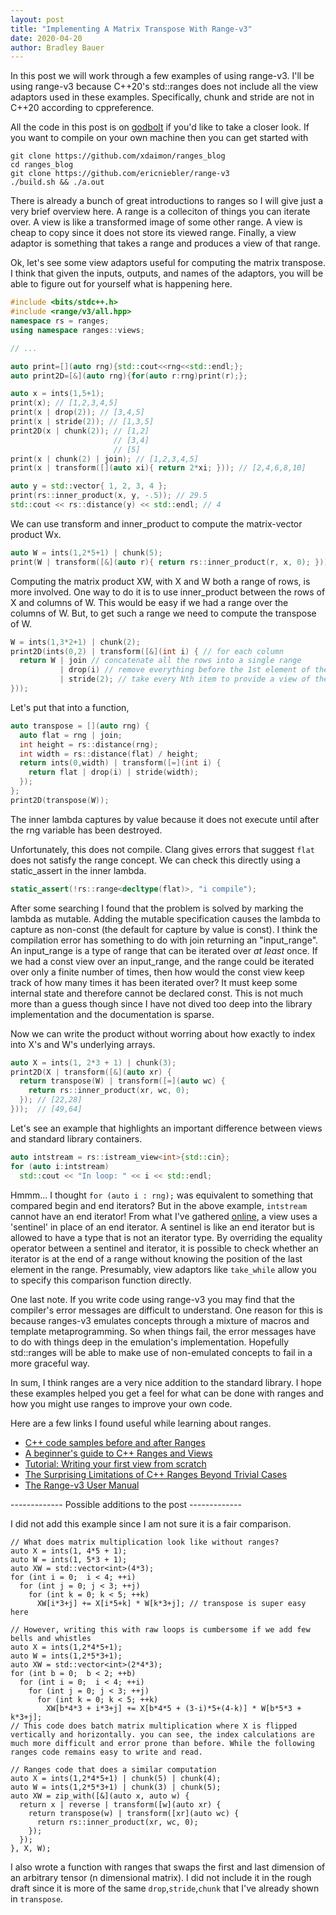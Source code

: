 ```yaml
---
layout: post
title: "Implementing A Matrix Transpose With Range-v3"
date: 2020-04-20
author: Bradley Bauer
---
```


In this post we will work through a few examples of using range-v3.
I'll be using range-v3 because C++20's std::ranges does not include all the view adaptors used in these examples. Specifically, chunk and stride are not in C++20 according to cppreference.

All the code in this post is on [godbolt](https://godbolt.org/z/uMmq8f) if you'd like to take a closer look. If you want to compile on your own machine then you can get started with
```
git clone https://github.com/xdaimon/ranges_blog
cd ranges_blog
git clone https://github.com/ericniebler/range-v3
./build.sh && ./a.out
```

There is already a bunch of great introductions to ranges so I will give just a very brief overview here. A range is a colleciton of things you can iterate over. A view is like a transformed image of some other range. A view is cheap to copy since it does not store its viewed range. Finally, a view adaptor is something that takes a range and produces a view of that range.

Ok, let's see some view adaptors useful for computing the matrix transpose. I think that given the inputs, outputs, and names of the adaptors, you will be able to figure out for yourself what is happening here.

```cpp
#include <bits/stdc++.h>
#include <range/v3/all.hpp>
namespace rs = ranges;
using namespace ranges::views;

// ...

auto print=[](auto rng){std::cout<<rng<<std::endl;};
auto print2D=[&](auto rng){for(auto r:rng)print(r);};

auto x = ints(1,5+1);
print(x); // [1,2,3,4,5]
print(x | drop(2)); // [3,4,5]
print(x | stride(2)); // [1,3,5]
print2D(x | chunk(2)); // [1,2]
                       // [3,4]
                       // [5]
print(x | chunk(2) | join); // [1,2,3,4,5]
print(x | transform([](auto xi){ return 2*xi; })); // [2,4,6,8,10]

auto y = std::vector{ 1, 2, 3, 4 };
print(rs::inner_product(x, y, -.5)); // 29.5
std::cout << rs::distance(y) << std::endl; // 4
```

We can use transform and inner_product to compute the matrix-vector product Wx.
```cpp
auto W = ints(1,2*5+1) | chunk(5);
print(W | transform([&](auto r){ return rs::inner_product(r, x, 0); })); // [55,130]
```

Computing the matrix product XW, with X and W both a range of rows, is more involved.
One way to do it is to use inner_product between the rows of X and columns of W. This would be easy if we had a range over the columns of W.
But, to get such a range we need to compute the transpose of W.
```cpp
W = ints(1,3*2+1) | chunk(2);
print2D(ints(0,2) | transform([&](int i) { // for each column
  return W | join // concatenate all the rows into a single range
           | drop(i) // remove everything before the 1st element of the ith column
           | stride(2); // take every Nth item to provide a view of the ith column
}));
```

Let's put that into a function,

```cpp
auto transpose = [](auto rng) {
  auto flat = rng | join;
  int height = rs::distance(rng);
  int width = rs::distance(flat) / height;
  return ints(0,width) | transform([=](int i) {
    return flat | drop(i) | stride(width);
  });
};
print2D(transpose(W));
```
The inner lambda captures by value because it does not execute until after the rng variable has been destroyed.

Unfortunately, this does not compile. Clang gives errors that suggest `flat` does not satisfy the range concept. We can check this directly using a static_assert in the inner lambda.
```cpp
static_assert(!rs::range<decltype(flat)>, "i compile");
```
After some searching I found that the problem is solved by marking the lambda as mutable. Adding the mutable specification causes the lambda to capture as non-const (the default for capture by value is const). I think the compilation error has something to do with join returning an "input_range". An input_range is a type of range that can be iterated over <em>at least</em> once. If we had a const view over an input_range, and the range could be iterated over only a finite number of times, then how would the const view keep track of how many times it has been iterated over? It must keep some internal state and therefore cannot be declared const. This is not much more than a guess though since I have not dived too deep into the library implementation and the documentation is sparse.

Now we can write the product without worring about how exactly to index into X's and W's underlying arrays.
```cpp
auto X = ints(1, 2*3 + 1) | chunk(3);
print2D(X | transform([&](auto xr) {
  return transpose(W) | transform([=](auto wc) {
    return rs::inner_product(xr, wc, 0);
  }); // [22,28]
}));  // [49,64]
```

Let's see an example that highlights an important difference between views and standard library containers.
```cpp
auto intstream = rs::istream_view<int>{std::cin};
for (auto i:intstream)
  std::cout << "In loop: " << i << std::endl;
```
Hmmm... I thought `for (auto i : rng);` was equivalent to something that compared begin and end iterators?
But in the above example, `intstream` cannot have an end iterator!
From what I've gathered [online](https://stackoverflow.com/q/32900557), a view uses a 'sentinel' in place of an end iterator.
A sentinel is like an end iterator but is allowed to have a type that is not an iterator type.
By overriding the equality operator between a sentinel and iterator, it is possible to check whether an iterator is at the end of a range without knowing the position of the last element in the range.
Presumably, view adaptors like `take_while` allow you to specify this comparison function directly.

One last note.
If you write code using range-v3 you may find that the compiler's error messages are difficult to understand.
One reason for this is because ranges-v3 emulates concepts through a mixture of macros and template metaprogramming.
So when things fail, the error messages have to do with things deep in the emulation's implementation.
Hopefully std::ranges will be able to make use of non-emulated concepts to fail in a more graceful way.

In sum, I think ranges are a very nice addition to the standard library. I hope these examples helped you get a feel for what can be done with ranges and how you might use ranges to improve your own code.

Here are a few links I found useful while learning about ranges.
  * [C++ code samples before and after Ranges](https://mariusbancila.ro/blog/2019/01/20/cpp-code-samples-before-and-after-ranges/)
  * [A beginner's guide to C++ Ranges and Views](https://hannes.hauswedell.net/post/2019/11/30/range_intro/)
  * [Tutorial: Writing your first view from scratch](https://hannes.hauswedell.net/post/2018/04/11/view1/)
  * [The Surprising Limitations of C++ Ranges Beyond Trivial Cases](https://www.fluentcpp.com/2019/09/13/the-surprising-limitations-of-c-ranges-beyond-trivial-use-cases/)
  * [The Range-v3 User Manual](https://ericniebler.github.io/range-v3/)



------------- Possible additions to the post -------------


I did not add this example since I am not sure it is a fair comparison.

    // What does matrix multiplication look like without ranges?
    auto X = ints(1, 4*5 + 1);
    auto W = ints(1, 5*3 + 1);
    auto XW = std::vector<int>(4*3);
    for (int i = 0;  i < 4; ++i)
      for (int j = 0; j < 3; ++j)
        for (int k = 0; k < 5; ++k)
          XW[i*3+j] += X[i*5+k] * W[k*3+j]; // transpose is super easy here

    // However, writing this with raw loops is cumbersome if we add few bells and whistles
    auto X = ints(1,2*4*5+1);
    auto W = ints(1,2*5*3+1);
    auto XW = std::vector<int>(2*4*3);
    for (int b = 0;  b < 2; ++b)
      for (int i = 0;  i < 4; ++i)
        for (int j = 0; j < 3; ++j)
          for (int k = 0; k < 5; ++k)
            XW[b*4*3 + i*3+j] += X[b*4*5 + (3-i)*5+(4-k)] * W[b*5*3 + k*3+j];
    // This code does batch matrix multiplication where X is flipped vertically and horizontally. you can see, the index calculations are much more difficult and error prone than before. While the following ranges code remains easy to write and read.

    // Ranges code that does a similar computation
    auto X = ints(1,2*4*5+1) | chunk(5) | chunk(4);
    auto W = ints(1,2*5*3+1) | chunk(3) | chunk(5);
    auto XW = zip_with([&](auto x, auto w) {
      return x | reverse | transform([w](auto xr) {
        return transpose(w) | transform([xr](auto wc) {
          return rs::inner_product(xr, wc, 0);
        });
      });
    }, X, W);

I also wrote a function with ranges that swaps the first and last dimension of an arbitrary tensor (n dimensional matrix). I did not include it in the rough draft since it is more of the same `drop`,`stride`,`chunk` that I've already shown in `transpose`.

